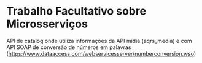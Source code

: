 # Trabalho Facultativo sobre Microsserviços

API de catalog onde utiliza informações da API mídia (aqrs_media) e com API SOAP de conversão de números em palavras (https://www.dataaccess.com/webservicesserver/numberconversion.wso)
